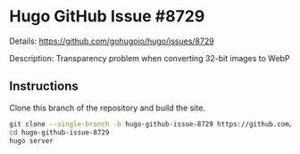 # Hugo GitHub Issue #8729

Details: <https://github.com/gohugoio/hugo/issues/8729>

Description: Transparency problem when converting 32-bit images to WebP

## Instructions

Clone this branch of the repository and build the site.

```bash
git clone --single-branch -b hugo-github-issue-8729 https://github.com/jmooring/hugo-testing hugo-github-issue-8729
cd hugo-github-issue-8729
hugo server
```
